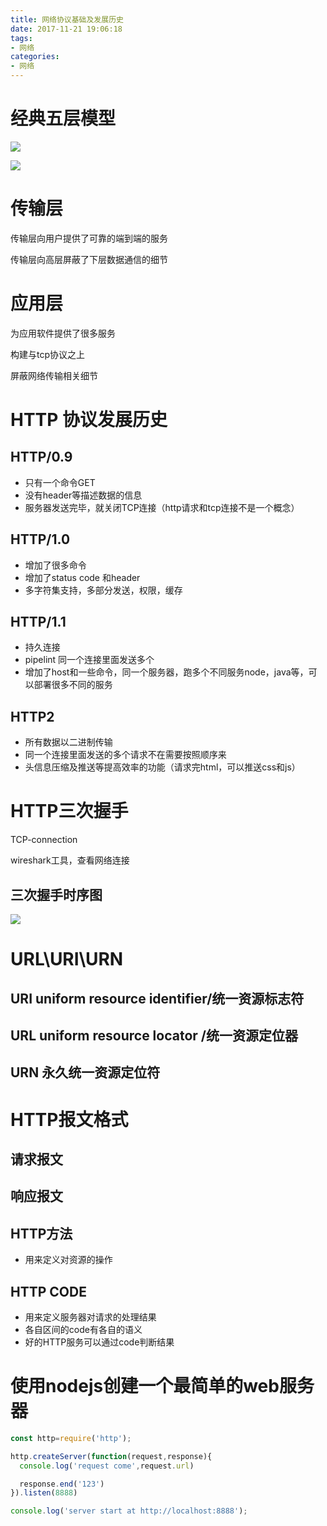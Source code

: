 ```yaml
---
title: 网络协议基础及发展历史
date: 2017-11-21 19:06:18
tags:
- 网络
categories:
- 网络
---
```

# 经典五层模型
![](https://images2015.cnblogs.com/blog/705728/201604/705728-20160424234827195-1493107425.png)



![](https://img-blog.csdn.net/20170317150321773?watermark/2/text/aHR0cDovL2Jsb2cuY3Nkbi5uZXQvemhzaHVsaW4=/font/5a6L5L2T/fontsize/400/fill/I0JBQkFCMA==/dissolve/70/gravity/Center)

# 传输层
传输层向用户提供了可靠的端到端的服务

传输层向高层屏蔽了下层数据通信的细节

# 应用层
为应用软件提供了很多服务

构建与tcp协议之上

屏蔽网络传输相关细节

# HTTP 协议发展历史

## HTTP/0.9 
- 只有一个命令GET
- 没有header等描述数据的信息
- 服务器发送完毕，就关闭TCP连接（http请求和tcp连接不是一个概念）

## HTTP/1.0
- 增加了很多命令
- 增加了status code 和header
- 多字符集支持，多部分发送，权限，缓存

## HTTP/1.1
- 持久连接
- pipelint 同一个连接里面发送多个
- 增加了host和一些命令，同一个服务器，跑多个不同服务node，java等，可以部署很多不同的服务

## HTTP2
- 所有数据以二进制传输
- 同一个连接里面发送的多个请求不在需要按照顺序来
- 头信息压缩及推送等提高效率的功能（请求完html，可以推送css和js）

# HTTP三次握手

TCP-connection

wireshark工具，查看网络连接

## 三次握手时序图
![](http://cc.cocimg.com/api/uploads//20180314/1521012488679420.png)

# URL\URI\URN
## URI uniform resource identifier/统一资源标志符
## URL uniform resource locator /统一资源定位器
## URN 永久统一资源定位符

# HTTP报文格式

## 请求报文

## 响应报文
## HTTP方法
- 用来定义对资源的操作
## HTTP CODE
- 用来定义服务器对请求的处理结果
- 各自区间的code有各自的语义
- 好的HTTP服务可以通过code判断结果


# 使用nodejs创建一个最简单的web服务器

```js
const http=require('http');

http.createServer(function(request,response){
  console.log('request come',request.url)

  response.end('123')
}).listen(8888)

console.log('server start at http://localhost:8888');
```
